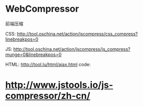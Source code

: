 ﻿# WebCompressor
前端压缩


CSS: http://tool.oschina.net/action/jscompress/css_compress?linebreakpos=0

JS: http://tool.oschina.net/action/jscompress/js_compress?munge=0&linebreakpos=0

HTML: http://tool.lu/html/ajax.html code:

# http://www.jstools.io/js-compressor/zh-cn/